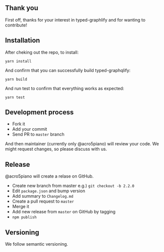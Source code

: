## Thank you

First off, thanks for your interest in typed-graphlify and for wanting to contribute!

## Installation

After cheking out the repo, to install:

```
yarn install
```

And confirm that you can successfully build typed-graphqlify:

```
yarn build
```

And run test to confirm that everything works as expected:

```
yarn test
```

## Development process

- Fork it
- Add your commit
- Send PR to `master` branch

And then maintainer (currently only @acro5piano) will review your code. We might request changes, so please discuss with us.

## Release

@acro5piano will create a relase on GitHub.

- Create new branch from master e.g.) `git checkout -b 2.2.0`
- Edit `package.json` and bump version
- Add summary to `Changelog.md`
- Create a pull request to `master`
- Merge it
- Add new release from `master` on GitHub by tagging
- `npm publish`

## Versioning

We follow semantic versioning.
